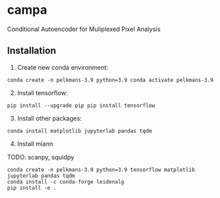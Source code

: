 # campa
Conditional Autoencoder for Muliplexed Pixel Analysis

## Installation

1. Create new conda environment:

`
conda create -n pelkmans-3.9 python=3.9
conda activate pelkmans-3.9
`

2. Install tensorflow:

`
pip install --upgrade pip
pip install tensorflow
`

3. Install other packages:

`
conda install matplotlib jupyterlab pandas tqdm
`

4. Install miann  

TODO: scanpy, squidpy
```
conda create -n pelkmans-3.9 python=3.9 tensorflow matplotlib jupyterlab pandas tqdm
conda install -c conda-forge leidenalg
pip install -e .
```

